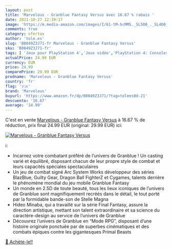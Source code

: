 ```yaml
---
layout: post
title: 'Marvelous - Granblue Fantasy Versus avec 16.67 % rabais '
date: 2021-10-27 12:39:17
image: 'https://m.media-amazon.com/images/I/61-tM-hcMMS._SL500_._SL400_.jpg'
comments: true
category: ofertas
author: 'tole.es'
slug: 'B0849Z3J71-fr Marvelous - Granblue Fantasy Versus'
sku: 'B0849Z3J71-fr'
tags: [ 'Jeux pour PlayStation 4','Jeux vidéo','PlayStation 4: Consoles, jeux et accessoires','marvelous', ]
actualPrice: 24.99 EUR
currency: EUR
price: 24.99
comparePrice: 29.99 EUR
prodname: 'Marvelous - Granblue Fantasy Versus'
country: 'fr'
flag: '🇫🇷'
brand: 'Marvelous'
buyurl: 'https://www.amazon.fr/dp/B0849Z3J71/?tag=tolees0d-21'
descuento: '16.67'
average: '24.99'
---
```


C'est en vente [Marvelous - Granblue Fantasy Versus](https://www.amazon.fr/dp/B0849Z3J71/?tag=tolees0d-21)  à  16.67 % de réduction, prix final  24.99 EUR (original: 29.99 EUR) ici:

[![Marvelous - Granblue Fantasy Versus](https://m.media-amazon.com/images/I/61-tM-hcMMS._SL500_._SL400_.jpg)](https://www.amazon.fr/dp/B0849Z3J71/?tag=tolees0d-21)

ℹ️:

- Incarnez votre combatant préféré de l’univers de Granblue ! Un casting varié et équilibré, disposant chacun de leur propre style de combat et leurs capacités spéciales spectaculaires
- Un jeu de combat signé Arc System Works développeur des séries BlazBlue, Guilty Gear, Dragon Ball FighterZ et Cygames, talents derrière le phénomène mondial du jeu mobile Granblue Fantasy
- Un monde en 2.5D de toute beauté, tous les lieux iconiques de l’univers de Granblue sont magnifiquement recréés dans le détail, le tout porté par la formidable bande-son de Stelle Magna
- Hideo Minaba, qui a travaillé sur la série Final Fantasy, assure la direction artistique, mettant son talent extraordinaire et sa science du caractère-design au service de l’univers de Granblue
- Découvrez l’univers de Granblue en “Mode RPG”, disposant d’une histoire originale ponctuée par de superbes cinématiques et des combats épiques contre les gigantesques Primal Beasts

[🛒 Achète-le!!](https://www.amazon.fr/dp/B0849Z3J71/?tag=tolees0d-21)
